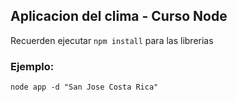 ## Aplicacion del clima - Curso Node


Recuerden ejecutar ```npm install``` para las librerias

### Ejemplo: 
```
node app -d "San Jose Costa Rica"
```